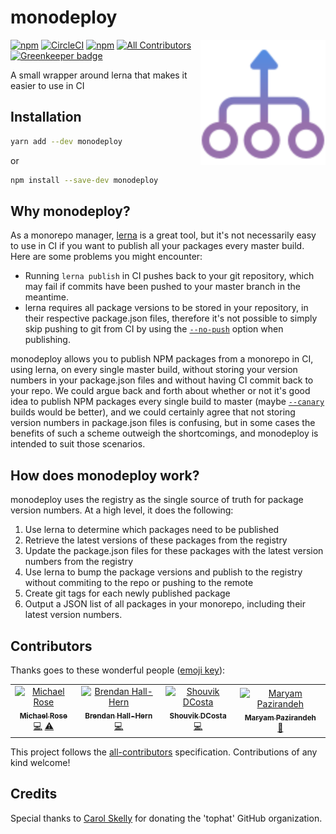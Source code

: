 # monodeploy

<span><img align="right" width="200" height="200" src="./website/static/img/monodeploy.svg" alt="monodeploy"></span>

[![npm](https://img.shields.io/npm/v/monodeploy.svg)](https://www.npmjs.com/package/monodeploy)
[![CircleCI](https://circleci.com/gh/tophat/monodeploy.svg?style=svg)](https://circleci.com/gh/tophat/monodeploy)
[![npm](https://img.shields.io/npm/dm/monodeploy.svg)](https://npm-stat.com/charts.html?package=monodeploy)
[![All Contributors](https://img.shields.io/badge/all_contributors-4-orange.svg?style=flat-square)](#contributors)
[![Greenkeeper badge](https://badges.greenkeeper.io/tophat/monodeploy.svg)](https://greenkeeper.io/)

A small wrapper around lerna that makes it easier to use in CI

## Installation

```sh
yarn add --dev monodeploy
```

or

```sh
npm install --save-dev monodeploy
```

## Why monodeploy?

As a monorepo manager, [lerna](https://github.com/lerna/lerna) is a great tool, but it's not necessarily easy to use in CI if you want to publish all your packages every master build. Here are some problems you might encounter:

- Running `lerna publish` in CI pushes back to your git repository, which may fail if commits have been pushed to your master branch in the meantime.
- lerna requires all package versions to be stored in your repository, in their respective package.json files, therefore it's not possible to simply skip pushing to git from CI by using the [`--no-push`](https://github.com/lerna/lerna/tree/master/commands/version#--no-push) option when publishing.

monodeploy allows you to publish NPM packages from a monorepo in CI, using lerna, on every single master build, without storing your version numbers in your package.json files and without having CI commit back to your repo.
We could argue back and forth about whether or not it's good idea to publish NPM packages every single build to master (maybe [`--canary`](https://github.com/lerna/lerna/tree/master/commands/publish#--canary) builds would be better), and we could certainly agree that not storing version numbers in package.json files is confusing, but in some cases the benefits of such a scheme outweigh the shortcomings, and monodeploy is intended to suit those scenarios.

## How does monodeploy work?

monodeploy uses the registry as the single source of truth for package version numbers. At a high level, it does the following:

1. Use lerna to determine which packages need to be published
1. Retrieve the latest versions of these packages from the registry
1. Update the package.json files for these packages with the latest version numbers from the registry
1. Use lerna to bump the package versions and publish to the registry without commiting to the repo or pushing to the remote
1. Create git tags for each newly published package
1. Output a JSON list of all packages in your monorepo, including their latest version numbers.

## Contributors

Thanks goes to these wonderful people ([emoji key](https://allcontributors.org/docs/en/emoji-key)):

<!-- ALL-CONTRIBUTORS-LIST:START - Do not remove or modify this section -->
<!-- prettier-ignore -->
<table><tr><td align="center"><a href="http://msrose.github.io"><img src="https://avatars3.githubusercontent.com/u/3495264?v=4" width="100px;" alt="Michael Rose"/><br /><sub><b>Michael Rose</b></sub></a><br /><a href="https://github.com/tophat/monodeploy/commits?author=msrose" title="Code">💻</a> <a href="https://github.com/tophat/monodeploy/commits?author=msrose" title="Tests">⚠️</a></td><td align="center"><a href="https://github.com/thebrendan"><img src="https://avatars1.githubusercontent.com/u/48444889?v=4" width="100px;" alt="Brendan Hall-Hern"/><br /><sub><b>Brendan Hall-Hern</b></sub></a><br /><a href="https://github.com/tophat/monodeploy/commits?author=thebrendan" title="Code">💻</a></td><td align="center"><a href="https://opensource.tophat.com"><img src="https://avatars0.githubusercontent.com/u/6020693?v=4" width="100px;" alt="Shouvik DCosta"/><br /><sub><b>Shouvik DCosta</b></sub></a><br /><a href="https://github.com/tophat/monodeploy/commits?author=sdcosta" title="Code">💻</a></td><td align="center"><a href="https://github.com/maryampaz"><img src="https://avatars1.githubusercontent.com/u/30090413?v=4" width="100px;" alt="Maryam Pazirandeh"/><br /><sub><b>Maryam Pazirandeh</b></sub></a><br /><a href="#design-maryampaz" title="Design">🎨</a></td></tr></table>

<!-- ALL-CONTRIBUTORS-LIST:END -->

This project follows the [all-contributors](https://github.com/all-contributors/all-contributors) specification. Contributions of any kind welcome!

## Credits

Special thanks to [Carol Skelly](https://github.com/iatek) for donating the 'tophat' GitHub organization.
